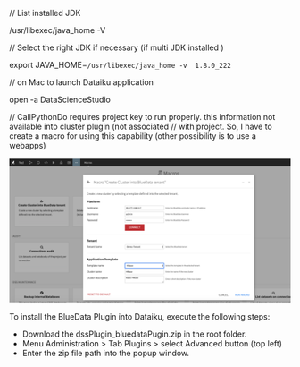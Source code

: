 
// List installed JDK

/usr/libexec/java_home -V

// Select the right JDK if necessary (if multi JDK installed )

export JAVA_HOME=`/usr/libexec/java_home -v  1.8.0_222`

// on Mac to launch Dataiku application

open -a DataScienceStudio

// CallPythonDo requires project key to run properly. this information not available into cluster plugin (not associated
// with project. So, I have to create a macro for using this capability (other possibility is to use a webapps)

![ScreenSho](./img/dataikuBlueData.png)


To install the BlueData Plugin into Dataiku, execute the following steps:

- Download the dssPlugin_bluedataPugin.zip in the root folder.
- Menu Administration > Tab Plugins > select Advanced button (top left)
- Enter the zip file path into the popup window.


